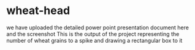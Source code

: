 # wheat-head
we have uploaded the detailed power point presentation document here and the screenshot 
This is the output of the project representing the number of wheat grains to a spike and drawing a rectangular box to it
